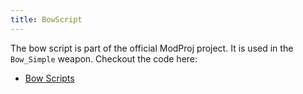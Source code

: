 ```yaml
---
title: BowScript
---
```


The bow script is part of the official ModProj project. It is used in the `Bow_Simple` weapon.
Checkout the code here: 
* [Bow Scripts](https://github.com/fonzieyang/BTModToolkit/tree/master/ModProj/Assets/Build/Bow_Simple/Script)
